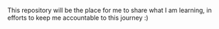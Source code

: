 This repository will be the place for me to share what I am learning, in efforts to keep me accountable to this journey :)

